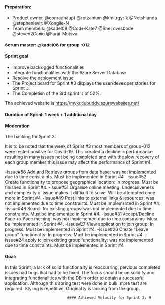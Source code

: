 #### Preparation:
- Product owner: @conradhaupt @cotzanium @kmltrgyclk @Netshiunda @stephenlevitt @Xongile-N
- Team members: @kadel08 @Code-Kate7 @SheLovesCode @steven2Gamu @Farai-Mutsva

#### Scrum master: @kadel08 for group -012

#### Sprint goal
- Improve backlogged functionalities
- Integrate functionalities with the Azure Server Database
- Resolve the deployment issue
- The Project board for Sprint #3 displays the user/developer stories for Sprint 3.
- The Completion of the 3rd sprint is of 52%.

The achieved website is https://mykudubuddy.azurewebsites.net/

#### Duration of Sprint: 1 week + 1 additional day

#### Moderation

The backlog for Sprint 3:

It is to be noted that the week of Sprint #3 most members of group-012 were tested positive for Covid-19.
This created a decline in performance resulting in many issues not being completed and with the slow recovery of
each group member this issue may affect the performance of Sprint #4.

-issue#58 Add and Retrieve groups from data base: was not implemented due to time constraints. Must be implemented 
in Sprint #4.
-issue#52 Create functionality to propose geographical location: In progress. Must be finished in Sprint #4.
-issue#51 Organise online meeting: Undecisiveness and complexity of issue makes it difficult to solve. Will be attempted 
once more in Sprint #4.
-issue#49 Post links to external links & resources: was not implemented due to time constraints. Must be implemented 
in Sprint #4.
-issue#48 Search for existing groups: was not implemented due to time constraints. Must be implemented 
in Sprint #4.
-issue#31 Accept/Decline Face-to-Face meeting: was not implemented due to time constraints. Must be implemented 
in Sprint #4.
-issue#27 View application to join group: In progress. Must be implemented in Sprint #4.
-issue#26 Create "Leave group" functionality: In progress. Must be implemented in Sprint #4.
-issue#24 apply to join existing group functionality: was not implemented due to time constraints. Must be implemented 
in Sprint #4

#### Goal: 
In this Sprint, a lack of solid functionality is reoccurring, previous completed issues had bugs that had to be fixed.
The focus should be on solidify and integrating functionalities with the DB in order to obtain a successful application.
Although this spring test were done in bulk, more test are required. Styling is repetitive. 
Originality is lacking from the group.

                                #### Achieved Velocity for Sprint 3: 9 

